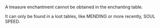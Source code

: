 A treasure enchantment cannot be obtained in the enchanting table. 

It can only be found in a loot tables, like MENDING or more recently, SOUL SPEED.